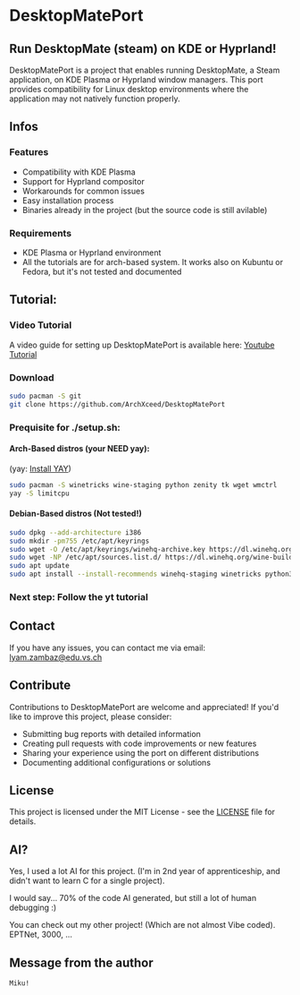 # DesktopMatePort
## Run DesktopMate (steam) on KDE or Hyprland!
DesktopMatePort is a project that enables running DesktopMate, a Steam application, on KDE Plasma or Hyprland window managers. This port provides compatibility for Linux desktop environments where the application may not natively function properly.

## Infos

### Features
- Compatibility with KDE Plasma
- Support for Hyprland compositor
- Workarounds for common issues
- Easy installation process
- Binaries already in the project (but the source code is still avilable)

### Requirements
- KDE Plasma or Hyprland environment
- All the tutorials are for arch-based system. It works also on Kubuntu or Fedora, but it's not tested and documented

## Tutorial:

### Video Tutorial

A video guide for setting up DesktopMatePort is available here:
[Youtube Tutorial](https://youtu.be/cnwzLD0SCX8?si=inZ55eI9Eks67bqi)

### Download

```bash
sudo pacman -S git
git clone https://github.com/ArchXceed/DesktopMatePort
```

### Prequisite for ./setup.sh:
#### Arch-Based distros (your NEED yay):
(yay: [Install YAY](https://github.com/Jguer/yay))
```bash
sudo pacman -S winetricks wine-staging python zenity tk wget wmctrl
yay -S limitcpu
```
#### Debian-Based distros (Not tested!)
```bash
sudo dpkg --add-architecture i386
sudo mkdir -pm755 /etc/apt/keyrings
sudo wget -O /etc/apt/keyrings/winehq-archive.key https://dl.winehq.org/wine-builds/winehq.key
sudo wget -NP /etc/apt/sources.list.d/ https://dl.winehq.org/wine-builds/ubuntu/dists/$(lsb_release -cs)/winehq-$(lsb_release -cs).sources
sudo apt update
sudo apt install --install-recommends winehq-staging winetricks python3 cpulimit zenity tk wmctrl
```

### Next step: Follow the yt tutorial

## Contact
If you have any issues, you can contact me via email: lyam.zambaz@edu.vs.ch

## Contribute

Contributions to DesktopMatePort are welcome and appreciated! If you'd like to improve this project, please consider:

- Submitting bug reports with detailed information
- Creating pull requests with code improvements or new features
- Sharing your experience using the port on different distributions
- Documenting additional configurations or solutions

## License

This project is licensed under the MIT License - see the [LICENSE](LICENSE) file for details.

## AI?

Yes, I used a lot AI for this project. (I'm in 2nd year of apprenticeship, and didn't want to learn C for a single project).

I would say... 70% of the code AI generated, but still a lot of human debugging :)

You can check out my other project! (Which are not almost Vibe coded). EPTNet, 3000, ...

## Message from the author
`Miku!`
